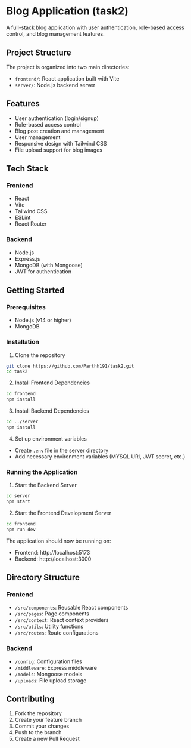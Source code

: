 # Blog Application (task2)

A full-stack blog application with user authentication, role-based access control, and blog management features.

## Project Structure

The project is organized into two main directories:

- `frontend/`: React application built with Vite
- `server/`: Node.js backend server

## Features

- User authentication (login/signup)
- Role-based access control
- Blog post creation and management
- User management
- Responsive design with Tailwind CSS
- File upload support for blog images

## Tech Stack

### Frontend
- React
- Vite
- Tailwind CSS
- ESLint
- React Router

### Backend
- Node.js
- Express.js
- MongoDB (with Mongoose)
- JWT for authentication

## Getting Started

### Prerequisites
- Node.js (v14 or higher)
- MongoDB

### Installation

1. Clone the repository
```bash
git clone https://github.com/Parthh191/task2.git
cd task2
```

2. Install Frontend Dependencies
```bash
cd frontend
npm install
```

3. Install Backend Dependencies
```bash
cd ../server
npm install
```

4. Set up environment variables
- Create `.env` file in the server directory
- Add necessary environment variables (MYSQL URI, JWT secret, etc.)

### Running the Application

1. Start the Backend Server
```bash
cd server
npm start
```

2. Start the Frontend Development Server
```bash
cd frontend
npm run dev
```

The application should now be running on:
- Frontend: http://localhost:5173
- Backend: http://localhost:3000

## Directory Structure

### Frontend
- `/src/components`: Reusable React components
- `/src/pages`: Page components
- `/src/context`: React context providers
- `/src/utils`: Utility functions
- `/src/routes`: Route configurations

### Backend
- `/config`: Configuration files
- `/middleware`: Express middleware
- `/models`: Mongoose models
- `/uploads`: File upload storage

## Contributing

1. Fork the repository
2. Create your feature branch
3. Commit your changes
4. Push to the branch
5. Create a new Pull Request

